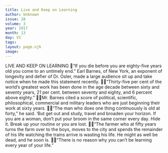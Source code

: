 ```yaml
---
title: Live and Keep on Learning
author: Unknown
issue: 28
volume: 3
year: 1917
month: 13
day: VI
tags:
layout: page.njk
image:
---
```

LIVE AND KEEP ON LEARNING “If you die before you are eighty-five years old you come to an untimely end.” Earl Barnes, of New York, an exponent of longevity and defier of Dr. Osler, made a large audience sit up and take notice when he made this statement recently. “Thirty-five per cent of the world’s greatest work has been done in the age decade between sixty and seventy years, 21 per cent. between seventy and eighty, and 6 percent above eighty.” Mr. Barnes cited a score of political, scientific, philosophical, commercial and military leaders who are just beginning their work at sixty years. “The man who does one thing continuously is old at forty,” he said. ‘But get out and study, travel and broaden your horizon. If you are a woman, don’t put your broom in the same corner every day. Hide it. Break up your routine or you are lost. “The farmer who at fifty years turns the farm over to the boys, moves to the city and spends the remainder of his life watching the trains arrive is wasting his life. He might as well be dead, and he soon is. “There is no reason why you can’t be learning every year of your life.” 
